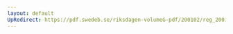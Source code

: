 ```yaml
---
layout: default
UpRedirect: https://pdf.swedeb.se/riksdagen-volumeG-pdf/200102/reg_200102/reg_200102_0391.pdf
---
```

